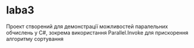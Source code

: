 # laba3
Проект створений для демонстрації можливостей паралельних обчислень у C#, зокрема використання Parallel.Invoke для прискорення алгоритму сортування
